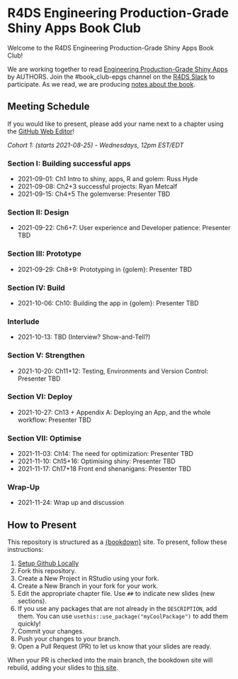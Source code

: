 # R4DS Engineering Production-Grade Shiny Apps Book Club

Welcome to the R4DS Engineering Production-Grade Shiny Apps Book Club!

We are working together to read [Engineering Production-Grade Shiny Apps](https://link.to.book) by AUTHORS.
Join the #book_club-epgs channel on the [R4DS Slack](https://r4ds.io/join) to participate.
As we read, we are producing [notes about the book](https://r4ds.github.io/bookclub-URL/).

## Meeting Schedule

If you would like to present, please add your name next to a chapter using the [GitHub Web Editor](https://youtu.be/d41oc2OMAuI)!

*Cohort 1: (starts 2021-08-25) - Wednesdays, 12pm EST/EDT*

### Section I: Building successful apps

- 2021-09-01: Ch1 Intro to shiny, apps, R and golem: Russ Hyde
- 2021-09-08: Ch2+3 successful projects: Ryan Metcalf
- 2021-09-15: Ch4+5 The golemverse: Presenter TBD

### Section II:  Design

- 2021-09-22: Ch6+7: User experience and Developer patience: Presenter TBD

### Section III: Prototype

- 2021-09-29: Ch8+9: Prototyping in {golem}: Presenter TBD

### Section IV: Build

- 2021-10-06: Ch10: Building the app in {golem}: Presenter TBD

### Interlude

- 2021-10-13: TBD (Interview? Show-and-Tell?)

### Section V: Strengthen

- 2021-10-20: Ch11+12: Testing, Environments and Version Control: Presenter TBD

### Section VI: Deploy

- 2021-10-27: Ch13 + Appendix A: Deploying an App, and the whole workflow: Presenter TBD

### Section VII: Optimise

- 2021-11-03: Ch14: The need for optimization: Presenter TBD
- 2021-11-10: Ch15+16: Optimising shiny: Presenter TBD
- 2021-11-17: Ch17+18 Front end shenanigans: Presenter TBD

### Wrap-Up

- 2021-11-24: Wrap up and discussion

## How to Present

This repository is structured as a [{bookdown}](https://CRAN.R-project.org/package=bookdown) site.
To present, follow these instructions:

1. [Setup Github Locally](https://www.youtube.com/watch?v=hNUNPkoledI)
2. Fork this repository.
3. Create a New Project in RStudio using your fork.
4. Create a New Branch in your fork for your work.
5. Edit the appropriate chapter file. Use `##` to indicate new slides (new sections).
6. If you use any packages that are not already in the `DESCRIPTION`, add them. You can use `usethis::use_package("myCoolPackage")` to add them quickly!
7. Commit your changes.
8. Push your changes to your branch.
9. Open a Pull Request (PR) to let us know that your slides are ready.

When your PR is checked into the main branch, the bookdown site will rebuild, adding your slides to [this site](https://r4ds.github.io/bookclub-URL/).
